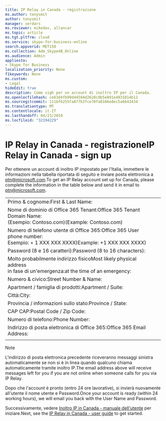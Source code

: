 ```yaml
---
title: IP Relay in Canada - registrazione
ms.author: tonysmit
author: tonysmit
manager: serdars
ms.reviewer: mikedav, allancar
ms.topic: article
ms.tgt.pltfrm: cloud
ms.service: skype-for-business-online
search.appverid: MET150
ms.collection: Adm_Skype4B_Online
ms.audience: Admin
appliesto:
- Skype for Business
localization_priority: None
f1keywords: None
ms.custom:
- Legal
hideEdit: true
description: Come sigh per un account di inoltro IP per il Canada.
ms.openlocfilehash: ce63d4fb99d44584d2628c9b5e891e4931814b12
ms.sourcegitcommit: 111bf6255fa877b3fce70fa8166e8ec5a6643434
ms.translationtype: MT
ms.contentlocale: it-IT
ms.lasthandoff: 04/23/2019
ms.locfileid: "32194229"
---
```

# <a name="ip-relay-in-canada---sign-up"></a><span data-ttu-id="89bb2-103">IP Relay in Canada - registrazione</span><span class="sxs-lookup"><span data-stu-id="89bb2-103">IP Relay in Canada - sign up</span></span>

<span data-ttu-id="89bb2-104">Per ottenere un account di inoltro IP impostato per l'Italia, immettere le informazioni nella tabella riportata di seguito e inviare posta elettronica a [ptn@microsoft.com](mailto:ptn@microsoft.com).</span><span class="sxs-lookup"><span data-stu-id="89bb2-104">To get an IP Relay account set up for Canada, please complete the information in the table below and send it in email to [ptn@microsoft.com](mailto:ptn@microsoft.com).</span></span>

|||
|:-----|:-----|
|<span data-ttu-id="89bb2-105">Primo & cognome:</span><span class="sxs-lookup"><span data-stu-id="89bb2-105">First & Last Name:</span></span>||
|<span data-ttu-id="89bb2-106">Nome di dominio di Office 365 Tenant:</span><span class="sxs-lookup"><span data-stu-id="89bb2-106">Office 365 Tenant Domain Name:</span></span> <br/><span data-ttu-id="89bb2-107">(Esempio: Contoso.com)</span><span class="sxs-lookup"><span data-stu-id="89bb2-107">(Example: Contoso.com)</span></span>||
|<span data-ttu-id="89bb2-108">Numero di telefono utente di Office 365:</span><span class="sxs-lookup"><span data-stu-id="89bb2-108">Office 365 User phone number:</span></span> <br/><span data-ttu-id="89bb2-109">Esempio: + 1 XXX XXX XXXX)</span><span class="sxs-lookup"><span data-stu-id="89bb2-109">Example: +1 XXX XXX XXXX)</span></span> ||
|<span data-ttu-id="89bb2-110">Password (8 e 16 caratteri):</span><span class="sxs-lookup"><span data-stu-id="89bb2-110">Password (8 to 16 characters):</span></span> ||
|<span data-ttu-id="89bb2-111">Molto probabilmente indirizzo fisico</span><span class="sxs-lookup"><span data-stu-id="89bb2-111">Most likely physical address</span></span> <br/><span data-ttu-id="89bb2-112">in fase di un'emergenza:</span><span class="sxs-lookup"><span data-stu-id="89bb2-112">at the time of an emergency:</span></span>||
|<span data-ttu-id="89bb2-113">Numero & civico:</span><span class="sxs-lookup"><span data-stu-id="89bb2-113">Street Number & Name:</span></span>||
|<span data-ttu-id="89bb2-114">Apartment / famiglia di prodotti:</span><span class="sxs-lookup"><span data-stu-id="89bb2-114">Apartment / Suite:</span></span>||
|<span data-ttu-id="89bb2-115">Città:</span><span class="sxs-lookup"><span data-stu-id="89bb2-115">City:</span></span>||
|<span data-ttu-id="89bb2-116">Provincia / informazioni sullo stato:</span><span class="sxs-lookup"><span data-stu-id="89bb2-116">Province / State:</span></span>||
|<span data-ttu-id="89bb2-117">CAP CAP:</span><span class="sxs-lookup"><span data-stu-id="89bb2-117">Postal Code / Zip Code:</span></span>||
|<span data-ttu-id="89bb2-118">Numero di telefono:</span><span class="sxs-lookup"><span data-stu-id="89bb2-118">Phone Number:</span></span>||
|<span data-ttu-id="89bb2-119">Indirizzo di posta elettronica di Office 365:</span><span class="sxs-lookup"><span data-stu-id="89bb2-119">Office 365 Email Address:</span></span>||
|||

> [!NOTE]
> <span data-ttu-id="89bb2-120">L'indirizzo di posta elettronica precedente riceveranno messaggi sinistra automaticamente se non si è in linea quando qualcuno chiama automaticamente tramite inoltro IP.</span><span class="sxs-lookup"><span data-stu-id="89bb2-120">The email address above will receive messages left for you if you are not online when someone calls for you via IP Relay.</span></span> 

<span data-ttu-id="89bb2-121">Dopo che l'account è pronto (entro 24 ore lavorative), si invierà nuovamente all'utente il nome utente e Password.</span><span class="sxs-lookup"><span data-stu-id="89bb2-121">Once your account is ready (within 24 working hours), we will email you back with the User Name and Password.</span></span> 


<span data-ttu-id="89bb2-122">Successivamente, vedere [Inoltro IP in Canada - manuale dell'utente](ip-relay-canada-user-guide.md) per iniziare.</span><span class="sxs-lookup"><span data-stu-id="89bb2-122">Next, see the [IP Relay in Canada - user guide](ip-relay-canada-user-guide.md) to get started.</span></span> 


